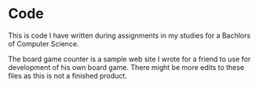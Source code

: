 # Code
This is code I have written during assignments in my studies for a Bachlors of Computer Science. 


The board game counter is a sample web site I wrote for a friend to use for development of his own board game. There might be more edits to these files as this is not a finished product. 
